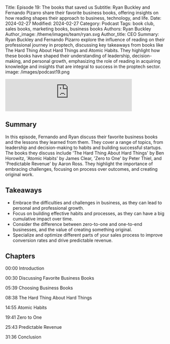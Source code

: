 Title: Episode 19: The books that saved us
Subtitle: Ryan Buckley and Fernando Pizarro share their favorite business books, offering insights on how reading shapes their approach to business, technology, and life.
Date: 2024-02-27
Modified: 2024-02-27
Category: Podcast
Tags: book club, sales books, marketing books, business books
Authors: Ryan Buckley
Author_image: /theme/images/team/ryan.svg
Author_title: CEO
Summary: Ryan Buckley and Fernando Pizarro explore the influence of reading on their professional journey in proptech, discussing key takeaways from books like The Hard Thing About Hard Things and Atomic Habits. They highlight how these books have shaped their understanding of leadership, decision-making, and personal growth, emphasizing the role of reading in acquiring knowledge and insights that are integral to success in the proptech sector.
image: /images/podcast19.png


<iframe src="https://podcasters.spotify.com/pod/show/thisweekinproptech/embed/episodes/The-Books-that-Saved-Us-e2gc5gd/a-ab0ru02" height="102px" width="400px" frameborder="0" scrolling="no"></iframe>

## Summary

In this episode, Fernando and Ryan discuss their favorite business books and the lessons they learned from them. They cover a range of topics, from leadership and decision-making to habits and building successful startups. The books they discuss include 'The Hard Thing About Hard Things' by Ben Horowitz, 'Atomic Habits' by James Clear, 'Zero to One' by Peter Thiel, and 'Predictable Revenue' by Aaron Ross. They highlight the importance of embracing challenges, focusing on process over outcomes, and creating original work.

## Takeaways

- Embrace the difficulties and challenges in business, as they can lead to personal and professional growth.
- Focus on building effective habits and processes, as they can have a big cumulative impact over time.
- Consider the difference between zero-to-one and one-to-end businesses, and the value of creating something original.
- Specialize and optimize different parts of your sales process to improve conversion rates and drive predictable revenue.

## Chapters

00:00 Introduction

00:30 Discussing Favorite Business Books

05:39 Choosing Business Books

08:38 The Hard Thing About Hard Things

14:55 Atomic Habits

19:41 Zero to One

25:43 Predictable Revenue

31:36 Conclusion

